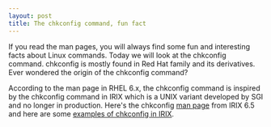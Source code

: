 ```yaml
---
layout: post
title: The chkconfig command, fun fact
---
```

If you read the man pages, you will always find some fun and interesting facts about Linux commands. Today we will look at the chkconfig command. chkconfig is mostly found in Red Hat family and its derivatives. Ever wondered the origin of the chkconfig command?

According to the man page in RHEL 6.x, the chkconfig command is inspired by the chkconfig command in IRIX which is a UNIX variant developed by SGI and no longer in production. Here's the chkconfig [man page](http://techpubs.sgi.com/library/tpl/cgi-bin/getdoc.cgi?coll=0650&db=man&fname=/usr/share/catman/a_man/cat1/chkconfig.z&srch=chkconfig) from IRIX 6.5 and here are some [examples of chkconfig in IRIX](http://software.majix.org/irix/admin-chkconfig.shtml).
